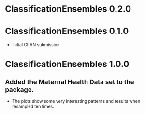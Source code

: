 # ClassificationEnsembles 0.2.0

# ClassificationEnsembles 0.1.0

* Initial CRAN submission.

# ClassificationEnsembles 1.0.0

## Added the Maternal Health Data set to the package.

* The plots show some very interesting patterns and results when resampled ten times.
